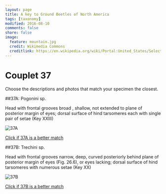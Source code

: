 ```yaml
---
layout: page
title: A key to Ground Beetles of North America
tags: [taxonomy]
modified: 2016-08-10
comments: false
share: false
image:
  feature: mountain.jpg
  credit: Wikimedia Commons
  creditlink: https://en.wikipedia.org/wiki/Portal:United_States/Selected_panorama#/media/File:Mount_Ellinor,_Mount_Washington_Panorama.jpg
---
```


# Couplet 37


Choose the descriptions and photos that match your specimen the closest. 

##37A: Pogonini sp. 

Head with frontal grooves broad , shallow, not extended to plane of posterior margin of eyes; dorsal surface of hind tarsomeres each with single pair of setae (Key XXIII)

![37A](//klevan.github.io/images/keyfigs/Key1_37_37A.png)

[Click if 37A is a better match](https://en.wikipedia.org/wiki/Pogonini)


##37B: Trechini sp. 

Head with frontal grooves narrow, deep, curved posteriorly behind plane of posterior margin of eyes (Fig. 26.6), or eyes lacking; dorsal surface of hind tarsomeres with numerous setae (Key XX)

![37B](//klevan.github.io/images/keyfigs/Key1_37_37B.png)

[Click if 37B is a better match](https://en.wikipedia.org/wiki/Trechini)

